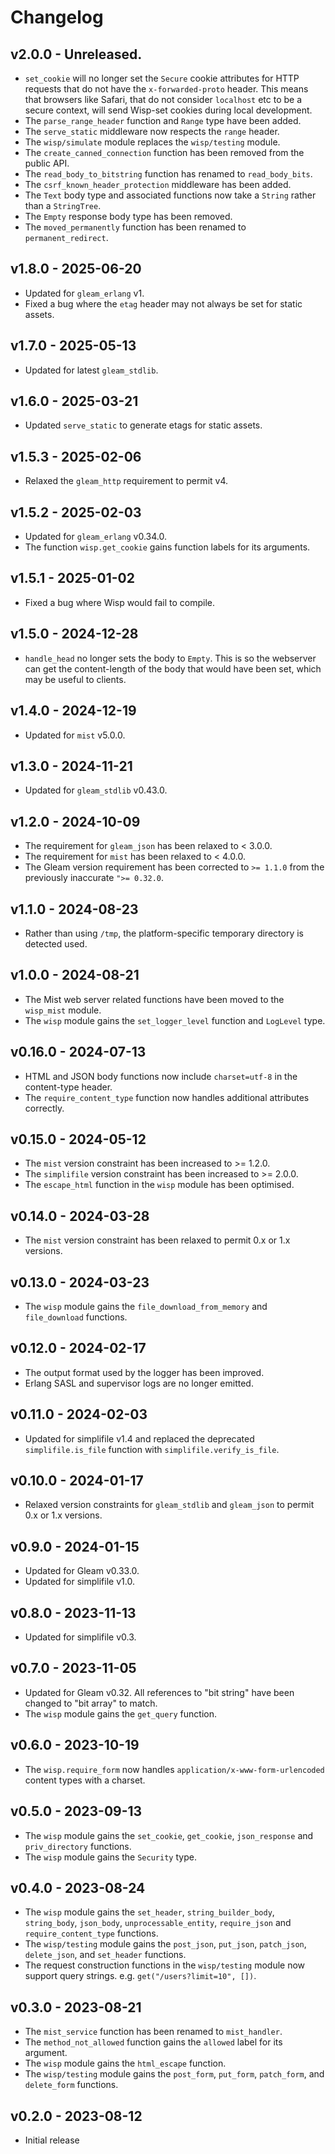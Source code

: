 # Changelog

## v2.0.0 - Unreleased.

- `set_cookie` will no longer set the `Secure` cookie attributes for HTTP
  requests that do not have the `x-forwarded-proto` header. This means that
  browsers like Safari, that do not consider `localhost` etc to be a secure
  context, will send Wisp-set cookies during local development.
- The `parse_range_header` function and `Range` type have been added.
- The `serve_static` middleware now respects the `range` header.
- The `wisp/simulate` module replaces the `wisp/testing` module.
- The `create_canned_connection` function has been removed from the public API.
- The `read_body_to_bitstring` function has renamed to `read_body_bits`.
- The `csrf_known_header_protection` middleware has been added.
- The `Text` body type and associated functions now take a `String` rather than
  a `StringTree`.
- The `Empty` response body type has been removed.
- The `moved_permanently` function has been renamed to `permanent_redirect`.

## v1.8.0 - 2025-06-20

- Updated for `gleam_erlang` v1.
- Fixed a bug where the `etag` header may not always be set for static assets.

## v1.7.0 - 2025-05-13

- Updated for latest `gleam_stdlib`.

## v1.6.0 - 2025-03-21

- Updated `serve_static` to generate etags for static assets.

## v1.5.3 - 2025-02-06

- Relaxed the `gleam_http` requirement to permit v4.

## v1.5.2 - 2025-02-03

- Updated for `gleam_erlang` v0.34.0.
- The function `wisp.get_cookie` gains function labels for its arguments.

## v1.5.1 - 2025-01-02

- Fixed a bug where Wisp would fail to compile.

## v1.5.0 - 2024-12-28

- `handle_head` no longer sets the body to `Empty`. This is so the webserver can
  get the content-length of the body that would have been set, which may be
  useful to clients.

## v1.4.0 - 2024-12-19

- Updated for `mist` v5.0.0.

## v1.3.0 - 2024-11-21

- Updated for `gleam_stdlib` v0.43.0.

## v1.2.0 - 2024-10-09

- The requirement for `gleam_json` has been relaxed to < 3.0.0.
- The requirement for `mist` has been relaxed to < 4.0.0.
- The Gleam version requirement has been corrected to `>= 1.1.0` from the
  previously inaccurate `">= 0.32.0`.

## v1.1.0 - 2024-08-23

- Rather than using `/tmp`, the platform-specific temporary directory is
  detected used.

## v1.0.0 - 2024-08-21

- The Mist web server related functions have been moved to the `wisp_mist`
  module.
- The `wisp` module gains the `set_logger_level` function and `LogLevel` type.

## v0.16.0 - 2024-07-13

- HTML and JSON body functions now include `charset=utf-8` in the content-type
  header.
- The `require_content_type` function now handles additional attributes
  correctly.

## v0.15.0 - 2024-05-12

- The `mist` version constraint has been increased to >= 1.2.0.
- The `simplifile` version constraint has been increased to >= 2.0.0.
- The `escape_html` function in the `wisp` module has been optimised.

## v0.14.0 - 2024-03-28

- The `mist` version constraint has been relaxed to permit 0.x or 1.x versions.

## v0.13.0 - 2024-03-23

- The `wisp` module gains the `file_download_from_memory` and `file_download`
  functions.

## v0.12.0 - 2024-02-17

- The output format used by the logger has been improved.
- Erlang SASL and supervisor logs are no longer emitted.

## v0.11.0 - 2024-02-03

- Updated for simplifile v1.4 and replaced the deprecated `simplifile.is_file`
  function with `simplifile.verify_is_file`.

## v0.10.0 - 2024-01-17

- Relaxed version constraints for `gleam_stdlib` and `gleam_json` to permit 0.x
  or 1.x versions.

## v0.9.0 - 2024-01-15

- Updated for Gleam v0.33.0.
- Updated for simplifile v1.0.

## v0.8.0 - 2023-11-13

- Updated for simplifile v0.3.

## v0.7.0 - 2023-11-05

- Updated for Gleam v0.32. All references to "bit string" have been changed to
  "bit array" to match.
- The `wisp` module gains the `get_query` function.

## v0.6.0 - 2023-10-19

- The `wisp.require_form` now handles `application/x-www-form-urlencoded`
  content types with a charset.

## v0.5.0 - 2023-09-13

- The `wisp` module gains the `set_cookie`, `get_cookie`, `json_response` and
  `priv_directory` functions.
- The `wisp` module gains the `Security` type.

## v0.4.0 - 2023-08-24

- The `wisp` module gains the `set_header`, `string_builder_body`,
  `string_body`, `json_body`, `unprocessable_entity`, `require_json` and
  `require_content_type` functions.
- The `wisp/testing` module gains the `post_json`, `put_json`, `patch_json`,
  `delete_json`, and `set_header` functions.
- The request construction functions in the `wisp/testing` module now support
  query strings. e.g. `get("/users?limit=10", [])`.

## v0.3.0 - 2023-08-21

- The `mist_service` function has been renamed to `mist_handler`.
- The `method_not_allowed` function gains the `allowed` label for its argument.
- The `wisp` module gains the `html_escape` function.
- The `wisp/testing` module gains the `post_form`, `put_form`, `patch_form`, and
  `delete_form` functions.

## v0.2.0 - 2023-08-12

- Initial release
